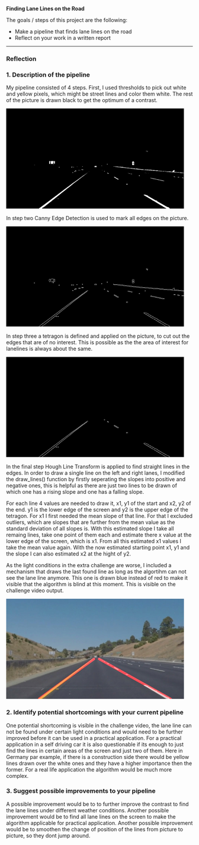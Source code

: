 **Finding Lane Lines on the Road**

The goals / steps of this project are the following:
* Make a pipeline that finds lane lines on the road
* Reflect on your work in a written report

---

### Reflection

### 1. Description of the pipeline

My pipeline consisted of 4 steps. First, I used thresholds to pick out white and yellow pixels, which might be street lines and color them white. The rest of the picture is drawn black to get the optimum of a contrast.

<img src="reportPictures/1 whiteLine.jpg" width="480"/>

In step two Canny Edge Detection is used to mark all edges on the picture.

<img src="reportPictures/2 canny.jpg" width="480"/>

In step three a tetragon is defined and applied on the picture, to cut out the edges that are of no interest. This is possible as the the area of interest for lanelines is always about the same.

<img src="reportPictures/3 cut.jpg" width="480"/>

In the final step Hough Line Transform is applied to find straight lines in the edges. In order to draw a single line on the left and right lanes, I modified the draw_lines() function by firstly seperating the slopes into positive and negative ones, this is helpful as there are just two lines to be drawn of which one has a rising slope and one has a falling slope.

For each line 4 values are needed to draw it, x1, y1 of the start and x2, y2 of the end. y1 is the lower edge of the screen and y2 is the upper edge of the tetragon. For x1 I first needed the mean slope of that line. For that I excluded outliers, which are slopes that are further from the mean value as the standard deviation of all slopes is. With this estimated slope I take all remaing lines, take one point of them each and estimate there x value at the lower edge of the screen, which is x1. From all this estimated x1 values I take the mean value again. With the now estimated starting point x1, y1 and the slope I can also estimated x2 at the hight of y2.

As the light conditions in the extra challenge are worse, I included a mechanism  that draws the last found line as long as the algortihm can not see the lane line anymore. This one is drawn blue instead of red to make it visible that the algorithm is blind at this moment. This is visible on the challenge video output.

<img src="reportPictures/4 final.jpg" width="480"/>


### 2. Identify potential shortcomings with your current pipeline

One potential shortcoming is visible in the challenge video, the lane line can not be found under certain light conditions and would need to be further improved before it can be used in a practical application. For a practical application in a self driving car it is also questionable if its enough to just find the lines in certain areas of the screen and just two of them. Here in Germany par example, if there is a construction side there would be yellow lines drawn over the white ones and they have a higher importance then the former. For a real life application the algorithm would be much more complex.


### 3. Suggest possible improvements to your pipeline

A possible improvement would be to to further improve the contrast to find the lane lines under different weather conditions. Another possible improvement would be to find all lane lines on the screen to make the algorithm applicable for practical application. Another possible improvement would be to smoothen the change of position of the lines from picture to picture, so they dont jump around.
